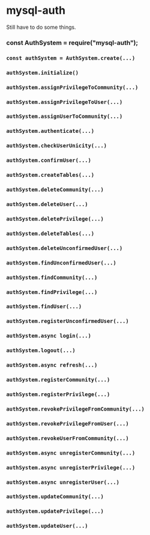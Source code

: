 # mysql-auth

Still have to do some things.



### const AuthSystem = require("mysql-auth");






### `const authSystem = AuthSystem.create(...)`





### `authSystem.initialize()`





### `authSystem.assignPrivilegeToCommunity(...)`




### `authSystem.assignPrivilegeToUser(...)`




### `authSystem.assignUserToCommunity(...)`




### `authSystem.authenticate(...)`




### `authSystem.checkUserUnicity(...)`




### `authSystem.confirmUser(...)`




### `authSystem.createTables(...)`




### `authSystem.deleteCommunity(...)`




### `authSystem.deleteUser(...)`




### `authSystem.deletePrivilege(...)`




### `authSystem.deleteTables(...)`




### `authSystem.deleteUnconfirmedUser(...)`




### `authSystem.findUnconfirmedUser(...)`




### `authSystem.findCommunity(...)`




### `authSystem.findPrivilege(...)`




### `authSystem.findUser(...)`




### `authSystem.registerUnconfirmedUser(...)`




### `authSystem.async login(...)`




### `authSystem.logout(...)`




### `authSystem.async refresh(...)`




### `authSystem.registerCommunity(...)`




### `authSystem.registerPrivilege(...)`




### `authSystem.revokePrivilegeFromCommunity(...)`




### `authSystem.revokePrivilegeFromUser(...)`




### `authSystem.revokeUserFromCommunity(...)`




### `authSystem.async unregisterCommunity(...)`




### `authSystem.async unregisterPrivilege(...)`




### `authSystem.async unregisterUser(...)`




### `authSystem.updateCommunity(...)`




### `authSystem.updatePrivilege(...)`




### `authSystem.updateUser(...)`




